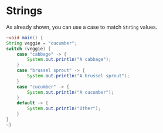 # Strings

As already shown, you can use a case to match `String` values.

```java
~void main() {
String veggie = "cucumber";
switch (veggie) {
    case "cabbage" -> {
        System.out.println("A cabbage");
    }
    case "brussel sprout" -> {
        System.out.println("A brussel sprout");
    }
    case "cucumber" -> {
        System.out.println("A cucumber");
    }
    default -> {
        System.out.println("Other");
    }
}
~}
```